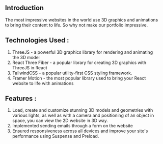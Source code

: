 ## Introduction
The most impressive websites in the world use 3D graphics and animations to bring their content to life. So why not make our portfolio impressive. 
 
## Technologies Used :
1) ThreeJS - a powerful 3D graphics library for rendering and animating the 3D model
2) React Three Fiber - a popular library for creating 3D graphics with ThreeJS in React
3) TailwindCSS - a popular utility-first CSS styling framework.
4) Framer Motion - the most popular library used to bring your React website to life with animations


## Features :
1) Load, create and customize stunning 3D models and geometries with various lights, as well as with a camera and positioning of an object in space, you can view the 2D website in 3D way.
2) Implemented sending emails through a form on the website
3) Ensured responsiveness across all devices and improve your site's performance using Suspense and Preload.


 
 
